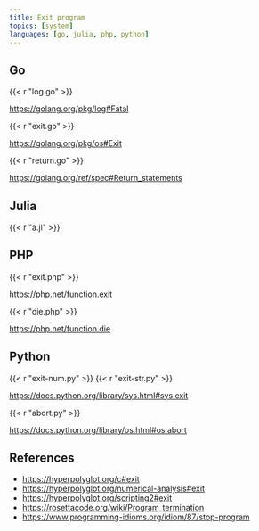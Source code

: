 ```yaml
---
title: Exit program
topics: [system]
languages: [go, julia, php, python]
---
```


## Go

{{< r "log.go" >}}

<https://golang.org/pkg/log#Fatal>

{{< r "exit.go" >}}

<https://golang.org/pkg/os#Exit>

{{< r "return.go" >}}

<https://golang.org/ref/spec#Return_statements>

## Julia

{{< r "a.jl" >}}

## PHP

{{< r "exit.php" >}}

<https://php.net/function.exit>

{{< r "die.php" >}}

<https://php.net/function.die>

## Python

{{< r "exit-num.py" >}}
{{< r "exit-str.py" >}}

<https://docs.python.org/library/sys.html#sys.exit>

{{< r "abort.py" >}}

<https://docs.python.org/library/os.html#os.abort>

## References

- <https://hyperpolyglot.org/c#exit>
- <https://hyperpolyglot.org/numerical-analysis#exit>
- <https://hyperpolyglot.org/scripting2#exit>
- <https://rosettacode.org/wiki/Program_termination>
- <https://www.programming-idioms.org/idiom/87/stop-program>
